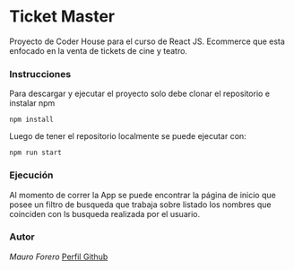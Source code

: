# Ticket Master
Proyecto de Coder House para el curso de React JS. Ecommerce que esta enfocado en la venta de tickets de cine y teatro.

### Instrucciones
Para descargar y ejecutar el proyecto solo debe clonar el repositorio e instalar npm

```
npm install
```

Luego de tener el repositorio localmente se puede ejecutar con:

```
npm run start
```


### Ejecución
Al momento de correr la App se puede encontrar la página de inicio que posee un filtro de busqueda que trabaja sobre listado los nombres que coinciden con ls busqueda realizada por el usuario.


### Autor

*Mauro Forero* [Perfil Github](https://github.com/maoforero)
